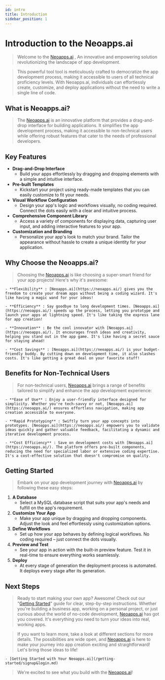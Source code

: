 ```yaml
---
id: intro
title: Introduction
sidebar_position: 1
---
```


# Introduction to the Neoapps.ai

> Welcome to the [Neoapps.ai](https://neoapps.ai/) , An innovative and empowering solution revolutionizing the landscape of app development.

> This powerful tool tool is meticulously crafted to democratize the app development process, making it accessible to users of all technical proficiency levels. With Neoapps.ai, individuals can effortlessly create, customize, and deploy applications without the need to write a single line of code.

## What is Neoapps.ai?

> The [Neoapps.ai](https://neoapps.ai/) is an innovative platform that provides a drag-and-drop interface for building applications. It simplifies the app development process, making it accessible to non-technical users while offering robust features that cater to the needs of professional developers.

<!-- ![Docusaurus logo](/img/neoapps_ai_logo.png) -->

## Key Features

- **Drag-and-Drop Interface**
    - Build your apps effortlessly by dragging and dropping elements with a simple and intuitive interface.
- **Pre-built Templates**
    - Kickstart your project using ready-made templates that you can easily customize to fit your needs.
- **Visual Workflow Configuration**
    - Design your app's logic and workflows visually, no coding required. Connect the dots easily with a clear and intuitive process.
- **Comprehensive Component Library**
    - Access a variety of components for displaying data, capturing user input, and adding interactive features to your app.
- **Customization and Branding**
    - Personalize your app's look to match your brand. Tailor the appearance without hassle to create a unique identity for your application.

<!-- ![Docusaurus logo](/img/neoapps_ai_logo.png) -->

## Why Choose the Neoapps.ai?

> Choosing the [Neoapps.ai](https://neoapps.ai/) is like choosing a super-smart friend for your app projects! Here's why it's awesome:

    - **Flexibility** : [Neoapps.ai](https://neoapps.ai/) gives you the freedom to create your dream apps without being a coding wizard. It's like having a magic wand for your ideas!

    - **Efficiency** : Say goodbye to long development times. [Neoapps.ai](https://neoapps.ai/) speeds up the process, letting you prototype and launch your apps at lightning speed. It's like taking the express lane for app creation!

    - **Innovation** : Be the cool innovator with [Neoapps.ai](https://neoapps.ai/). It encourages fresh ideas and creativity, helping you stand out in the app game. It's like having a secret sauce for staying ahead!

    - **Cost Savings** : [Neoapps.ai](https://neoapps.ai/) is your budget-friendly buddy. By cutting down on development time, it also slashes costs. It's like getting a great deal on your favorite stuff!

<!-- ![Docusaurus logo](/img/neoapps_ai_logo.png) -->

## Benefits for Non-Technical Users

> For non-technical users, [Neoapps.ai](https://neoapps.ai/) brings a range of benefits tailored to simplify and enhance the app development experience:

    - **Ease of Use** : Enjoy a user-friendly interface designed for simplicity. Whether you're tech-savvy or not, [Neoapps.ai](https://neoapps.ai/) ensures effortless navigation, making app creation accessible to everyone.

    - **Rapid Prototyping** : Swiftly turn your app concepts into prototypes. [Neoapps.ai](https://neoapps.ai/) empowers you to validate ideas quickly and gather valuable feedback, facilitating a dynamic and iterative development process.

    - **Cost Efficiency** : Save on development costs with [Neoapps.ai](https://neoapps.ai/). The platform offers pre-built components, reducing the need for specialized labor or extensive coding expertise. It's a cost-effective solution that doesn't compromise on quality.

## Getting Started 

> Embark on your app development journey with [Neoapps.ai](https://neoapps.ai/) by following these easy steps:

1.    **A Database**
        - Select a MySQL database script that suits your app's needs and fulfill on the app's requirement.
2.   **Customize Your App**
        - Make your app unique by dragging and dropping components. Adjust the look and feel effortlessly using customization options.
3.   **Define Workflows**
        - Set up how your app behaves by defining logical workflows. No coding required – just connect the dots visually.
4.   **Preview and Test**
        - See your app in action with the built-in preview feature. Test it in real-time to ensure everything works seamlessly.
5.   **Deploy**
        - At every stage of generation the deployment process is automated. It deploys every stage after its generation. 

## Next Steps

> Ready to start making your own app? Awesome! Check out our "[Getting Started](./getting-started/signup&login.md)" guide for clear, step-by-step instructions. Whether you're building a business app, working on a personal project, or just curious about the world of no-code development, [Neoapps.ai](https://neoapps.ai/) has got you covered. It's everything you need to turn your ideas into real, working apps.

> If you want to learn more, take a look at different sections for more details. The possibilities are wide open, and [Neoapps.ai](https://neoapps.ai/) is here to make your journey into app creation exciting and straightforward! Let's bring those ideas to life!

    - [Getting Started with Your Neoapps.ai](/getting-started/signup&login.md)
<!-- - [Advanced Configuration for Technical Users](./dnd-usage/) -->

> We're excited to see what you build with the [Neoapps.ai](https://neoapps.ai/)!